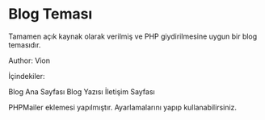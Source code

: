 # Blog Teması

Tamamen açık kaynak olarak verilmiş ve PHP giydirilmesine uygun bir blog temasıdır.

Author: Vion

İçindekiler:

Blog Ana Sayfası
Blog Yazısı
İletişim Sayfası

PHPMailer eklemesi yapılmıştır. Ayarlamalarını yapıp kullanabilirsiniz.

